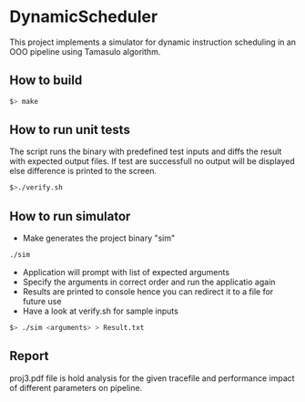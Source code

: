 DynamicScheduler
================
This project implements a simulator for dynamic instruction scheduling in an OOO pipeline using Tamasulo algorithm.

How to build
-------------
```bash
$> make
```

How to run unit tests
----------------
The script runs the binary with predefined test inputs and diffs the result with expected output files.
If test are successfull no output will be displayed else difference is printed to the screen.
```bash
$>./verify.sh
```

How to run simulator
--------------------
* Make  generates the project binary "sim"
```bash 
./sim
```
* Application will prompt with list of expected arguments
* Specify the arguments in correct order and run the applicatio again
* Results are printed to console hence you can redirect it to a file for future use
* Have a look at verify.sh for sample inputs
```bash
$> ./sim <arguments> > Result.txt
```

Report
-------
proj3.pdf file is hold analysis for the given tracefile and performance impact of different parameters on pipeline.

